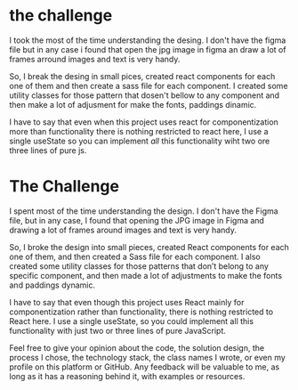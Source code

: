 # the challenge
I took the most of the time understanding the desing. I don't have the figma file but in
any case i found that open the jpg image in figma an draw a lot of frames arround images and text 
is very handy.

So, I break the desing in small pices, created react components for each one of them and then create a sass file
for each component. I created some utility classes for those pattern that dosen't bellow to any component and then make
a lot of adjusment for make the fonts, paddings dinamic.   

I have to say that even when this project uses react for componentization more than functionality there is nothing restricted to react here, I use a single useState so you can implement *all* this functionality wiht two ore three lines of pure js.

# The Challenge
I spent most of the time understanding the design. I don't have the Figma file, but in any case, I found that opening the JPG image in Figma and drawing a lot of frames around images and text is very handy.

So, I broke the design into small pieces, created React components for each one of them, and then created a Sass file for each component. I also created some utility classes for those patterns that don’t belong to any specific component, and then made a lot of adjustments to make the fonts and paddings dynamic.

I have to say that even though this project uses React mainly for componentization rather than functionality, there is nothing restricted to React here. I use a single useState, so you could implement all this functionality with just two or three lines of pure JavaScript.

Feel free to give your opinion about the code, the solution design, the process I chose, the technology stack, the class names I wrote, or even my profile on this platform or GitHub. Any feedback will be valuable to me, as long as it has a reasoning behind it, with examples or resources.

